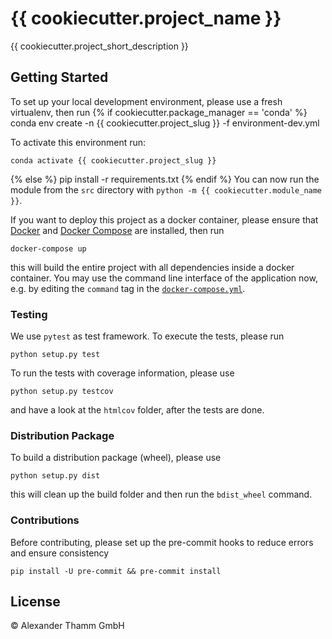 # {{ cookiecutter.project_name }}

{{ cookiecutter.project_short_description }}

## Getting Started

To set up your local development environment, please use a fresh virtualenv, then run
{% if cookiecutter.package_manager == 'conda' %}
    conda env create -n {{ cookiecutter.project_slug }} -f environment-dev.yml

To activate this environment run:

    conda activate {{ cookiecutter.project_slug }}
{% else %}
    pip install -r requirements.txt
{% endif %}
You can now run the module from the `src` directory with `python -m {{ cookiecutter.module_name }}`.

If you want to deploy this project as a docker container, please ensure that [Docker](https://docs.docker.com/install/) and [Docker Compose](https://docs.docker.com/compose/install/) are installed, then run

    docker-compose up

this will build the entire project with all dependencies inside a docker container. You may use the command line interface of the application now, e.g. by editing the `command` tag in the [`docker-compose.yml`](./docker-compose.yml).

### Testing

We use `pytest` as test framework. To execute the tests, please run

    python setup.py test

To run the tests with coverage information, please use

    python setup.py testcov

and have a look at the `htmlcov` folder, after the tests are done.

### Distribution Package

To build a distribution package (wheel), please use

    python setup.py dist

this will clean up the build folder and then run the `bdist_wheel` command.

### Contributions

Before contributing, please set up the pre-commit hooks to reduce errors and ensure consistency

    pip install -U pre-commit && pre-commit install

## License

© Alexander Thamm GmbH
